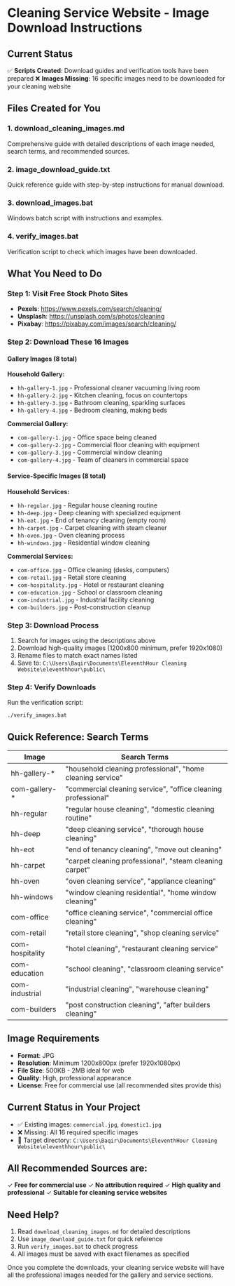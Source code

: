 # Cleaning Service Website - Image Download Instructions

## Current Status
✅ **Scripts Created**: Download guides and verification tools have been prepared
❌ **Images Missing**: 16 specific images need to be downloaded for your cleaning website

## Files Created for You

### 1. **download_cleaning_images.md**
Comprehensive guide with detailed descriptions of each image needed, search terms, and recommended sources.

### 2. **image_download_guide.txt**
Quick reference guide with step-by-step instructions for manual download.

### 3. **download_images.bat**
Windows batch script with instructions and examples.

### 4. **verify_images.bat**
Verification script to check which images have been downloaded.

## What You Need to Do

### Step 1: Visit Free Stock Photo Sites
- **Pexels**: https://www.pexels.com/search/cleaning/
- **Unsplash**: https://unsplash.com/s/photos/cleaning
- **Pixabay**: https://pixabay.com/images/search/cleaning/

### Step 2: Download These 16 Images

#### Gallery Images (8 total)
**Household Gallery:**
- `hh-gallery-1.jpg` - Professional cleaner vacuuming living room
- `hh-gallery-2.jpg` - Kitchen cleaning, focus on countertops
- `hh-gallery-3.jpg` - Bathroom cleaning, sparkling surfaces
- `hh-gallery-4.jpg` - Bedroom cleaning, making beds

**Commercial Gallery:**
- `com-gallery-1.jpg` - Office space being cleaned
- `com-gallery-2.jpg` - Commercial floor cleaning with equipment
- `com-gallery-3.jpg` - Commercial window cleaning
- `com-gallery-4.jpg` - Team of cleaners in commercial space

#### Service-Specific Images (8 total)
**Household Services:**
- `hh-regular.jpg` - Regular house cleaning routine
- `hh-deep.jpg` - Deep cleaning with specialized equipment
- `hh-eot.jpg` - End of tenancy cleaning (empty room)
- `hh-carpet.jpg` - Carpet cleaning with steam cleaner
- `hh-oven.jpg` - Oven cleaning process
- `hh-windows.jpg` - Residential window cleaning

**Commercial Services:**
- `com-office.jpg` - Office cleaning (desks, computers)
- `com-retail.jpg` - Retail store cleaning
- `com-hospitality.jpg` - Hotel or restaurant cleaning
- `com-education.jpg` - School or classroom cleaning
- `com-industrial.jpg` - Industrial facility cleaning
- `com-builders.jpg` - Post-construction cleanup

### Step 3: Download Process
1. Search for images using the descriptions above
2. Download high-quality images (1200x800 minimum, prefer 1920x1080)
3. Rename files to match exact names listed
4. Save to: `C:\Users\Baqir\Documents\EleventhHour Cleaning Website\eleventhhour\public\`

### Step 4: Verify Downloads
Run the verification script:
```bash
./verify_images.bat
```

## Quick Reference: Search Terms

| Image | Search Terms |
|-------|-------------|
| hh-gallery-* | "household cleaning professional", "home cleaning service" |
| com-gallery-* | "commercial cleaning service", "office cleaning professional" |
| hh-regular | "regular house cleaning", "domestic cleaning routine" |
| hh-deep | "deep cleaning service", "thorough house cleaning" |
| hh-eot | "end of tenancy cleaning", "move out cleaning" |
| hh-carpet | "carpet cleaning professional", "steam cleaning carpet" |
| hh-oven | "oven cleaning service", "appliance cleaning" |
| hh-windows | "window cleaning residential", "home window cleaning" |
| com-office | "office cleaning service", "commercial office cleaning" |
| com-retail | "retail store cleaning", "shop cleaning service" |
| com-hospitality | "hotel cleaning", "restaurant cleaning service" |
| com-education | "school cleaning", "classroom cleaning service" |
| com-industrial | "industrial cleaning", "warehouse cleaning" |
| com-builders | "post construction cleaning", "after builders cleaning" |

## Image Requirements
- **Format**: JPG
- **Resolution**: Minimum 1200x800px (prefer 1920x1080px)
- **File Size**: 500KB - 2MB ideal for web
- **Quality**: High, professional appearance
- **License**: Free for commercial use (all recommended sites provide this)

## Current Status in Your Project
- ✅ Existing images: `commercial.jpg`, `domestic1.jpg`
- ❌ Missing: All 16 required specific images
- 📁 Target directory: `C:\Users\Baqir\Documents\EleventhHour Cleaning Website\eleventhhour\public\`

## All Recommended Sources are:
✓ **Free for commercial use**
✓ **No attribution required**
✓ **High quality and professional**
✓ **Suitable for cleaning service websites**

## Need Help?
1. Read `download_cleaning_images.md` for detailed descriptions
2. Use `image_download_guide.txt` for quick reference
3. Run `verify_images.bat` to check progress
4. All images must be saved with exact filenames as specified

Once you complete the downloads, your cleaning service website will have all the professional images needed for the gallery and service sections.